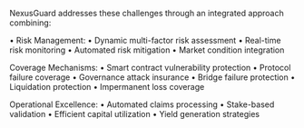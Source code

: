 NexusGuard addresses these challenges through an integrated approach combining:

•	Risk Management:
•	Dynamic multi-factor risk assessment
•	Real-time risk monitoring
•	Automated risk mitigation
•	Market condition integration

Coverage Mechanisms:
•	Smart contract vulnerability protection
•	Protocol failure coverage
•	Governance attack insurance
•	Bridge failure protection
•	Liquidation protection
•	Impermanent loss coverage

Operational Excellence:
•	Automated claims processing
•	Stake-based validation
•	Efficient capital utilization
•	Yield generation strategies
